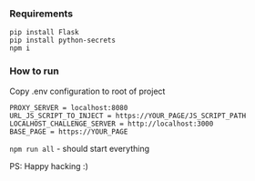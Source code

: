 ### Requirements

```
pip install Flask
pip install python-secrets
npm i
```

### How to run
Copy .env configuration to root of project

```
PROXY_SERVER = localhost:8080
URL_JS_SCRIPT_TO_INJECT = https://YOUR_PAGE/JS_SCRIPT_PATH
LOCALHOST_CHALLENGE_SERVER = http://localhost:3000
BASE_PAGE = https://YOUR_PAGE
```

`npm run all` - should start everything

PS: Happy hacking :)